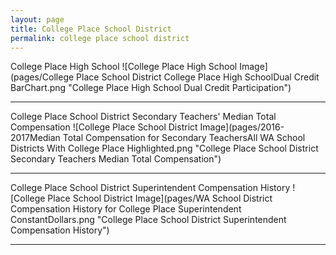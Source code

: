```yaml
---
layout: page
title: College Place School District
permalink: college place school district
---
```



College Place High School
![College Place High School Image](pages/College Place School District College Place High SchoolDual Credit BarChart.png "College Place High School Dual Credit Participation")

___

College Place School District Secondary Teachers' Median Total Compensation
![College Place School District Image](pages/2016-2017Median Total Compensation for Secondary TeachersAll WA School Districts With College Place Highlighted.png "College Place School District Secondary Teachers Median Total Compensation")

___

College Place School District Superintendent Compensation History
![College Place School District Image](pages/WA School District Compensation History for College Place Superintendent ConstantDollars.png "College Place School District Superintendent Compensation History")

___

